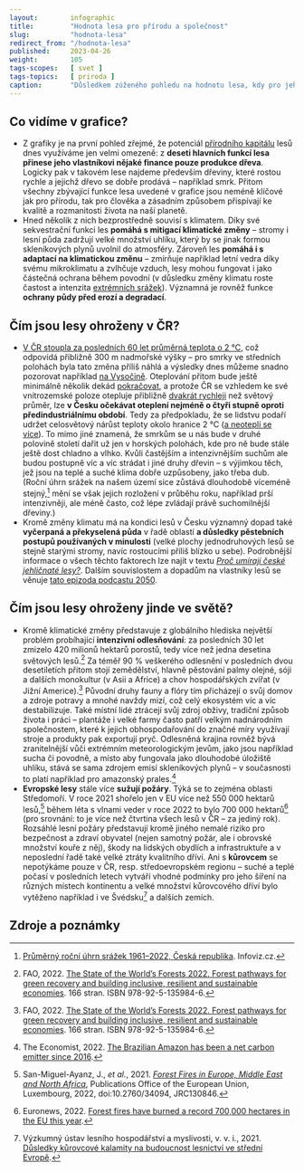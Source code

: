 ```yaml
---
layout:        infographic
title:         "Hodnota lesa pro přírodu a společnost"
slug:          "hodnota-lesa"
redirect_from: "/hodnota-lesa"
published:     2023-04-26
weight:        105
tags-scopes:   [ svet ]
tags-topics:   [ priroda ]
caption:       "Důsledkem zúženého pohledu na hodnotu lesa, kdy pro jeho majitele je dřevo zpravidla jediným zdrojem příjmu, je jednostranné zaměření lesního hospodaření na produkční funkci. Ostatní důležité funkce lesa pak ustupují do pozadí – ke škodě člověka i přírody."
---
```


## Co vidíme v grafice?

- Z grafiky je na první pohled zřejmé, že potenciál [přírodního kapitálu](/explainery/ekonomicka-hodnota-prirody) lesů dnes využíváme jen velmi omezeně: z **deseti hlavních funkcí lesa přinese jeho vlastníkovi nějaké finance pouze produkce dřeva**. Logicky pak v takovém lese najdeme především dřeviny, které rostou rychle a jejichž dřevo se dobře prodává – například smrk. Přitom všechny zbývající funkce lesa uvedené v grafice jsou neméně klíčové jak pro přírodu, tak pro člověka a zásadním způsobem přispívají ke kvalitě a rozmanitosti života na naší planetě.
- Hned několik z nich bezprostředně souvisí s klimatem. Díky své sekvestrační funkci les **pomáhá s <glossary id="mitigace">mitigací</glossary> klimatické změny** – stromy i lesní půda zadržují velké množství uhlíku, který by se jinak formou skleníkových plynů uvolnil do atmosféry. Zároveň les **pomáhá i s <glossary id="adaptace">adaptací</glossary> na klimatickou změnu** – zmírňuje například letní vedra díky svému mikroklimatu a zvlhčuje vzduch, lesy mohou fungovat i jako částečná ochrana během povodní (v důsledku změny klimatu roste častost a intenzita [extrémních srážek](/explainery/vliv-klimatu-na-extremy-prirucka#povodn%C4%9B)). Významná je rovněž funkce **ochrany půdy před erozí a degradací**.

## Čím jsou lesy ohroženy v ČR?

- [V ČR stoupla za posledních 60 let průměrná teplota o 2 °C](/infografiky/teplota-cr), což odpovídá přibližně 300 m nadmořské výšky – pro smrky ve středních polohách byla tato změna příliš náhlá a výsledky dnes můžeme snadno pozorovat například [na Vysočině](/infografiky/tezba-lesa-vyvoj). Oteplování přitom bude ještě minimálně několik dekád [pokračovat](/infografiky/koncept-uhlikovy-rozpocet), a protože ČR se vzhledem ke své vnitrozemské poloze otepluje přibližně [dvakrát rychleji](/infografiky/teplota-cr) než světový průměr, lze **v Česku očekávat oteplení nejméně o čtyři stupně oproti předindustriálnímu období**. Tedy za předpokladu, že se lidstvu podaří udržet celosvětový nárůst teploty okolo hranice 2 °C ([a neoteplí se více](/infografiky/emisni-scenare-pariz)). To mimo jiné znamená, že smrkům se u nás bude v druhé polovině století dařit už jen v horských polohách, kde pro ně bude stále ještě dost chladno a vlhko. Kvůli častějším a intenzivnějším suchům ale budou postupně víc a víc strádat i jiné druhy dřevin – s výjimkou těch, jež jsou na teplé a suché klima dobře uzpůsobeny, jako třeba dub. (Roční úhrn srážek na našem území sice zůstává dlouhodobě víceméně stejný,[^uhrn-srazek-cr] mění se však jejich rozložení v průběhu roku, například prší intenzivněji, ale méně často, což lépe zvládají právě suchomilnější dřeviny.)
- Kromě změny klimatu má na kondici lesů v Česku významný dopad také **vyčerpaná a překyselená půda** v řadě oblastí **a důsledky pěstebních postupů používaných v minulosti** (velké plochy jednodruhových lesů se stejně starými stromy, navíc rostoucími příliš blízko u sebe). Podrobnější informace o všech těchto faktorech lze najít v textu [_Proč umírají české jehličnaté lesy?_](/explainery/umirani-ceskych-lesu). Dalším souvislostem a dopadům na vlastníky lesů se věnuje [tato epizoda podcastu 2050](https://2050podcast.cz/epizody/16-obnova-lesu-po-kurovci).

## Čím jsou lesy ohroženy jinde ve světě?

- Kromě klimatické změny představuje z globálního hlediska největší problém probíhající **intenzivní odlesňování**: za posledních 30 let zmizelo 420 milionů hektarů porostů, tedy více než jedna desetina světových lesů.[^fao-worlds-forests] Za téměř 90 % veškerého odlesnění v posledních dvou desetiletích přitom stojí zemědělství, hlavně pěstování palmy olejné, sóji a dalších monokultur (v Asii a Africe) a chov hospodářských zvířat (v Jižní Americe).[^fao-worlds-forests] Původní druhy fauny a flóry tím přicházejí o svůj domov a zdroje potravy a mnohé navždy mizí, což celý ekosystém víc a víc destabilizuje. Také místní lidé ztrácejí svůj zdroj obživy, tradiční způsob života i práci – plantáže i velké farmy často patří velkým nadnárodním společnostem, které k jejich obhospodařování do značné míry využívají stroje a produkty pak exportují pryč. Odlesněná krajina rovněž bývá zranitelnější vůči extrémním meteorologickým jevům, jako jsou například sucha či povodně, a místo aby fungovala jako dlouhodobé úložiště uhlíku, stává se sama zdrojem emisí skleníkových plynů – v současnosti to platí například pro amazonský prales.[^economist-amazon]
- **Evropské lesy** stále více **sužují požáry**. Týká se to zejména oblasti Středomoří. V roce 2021 shořelo jen v EU více než 550 000 hektarů lesů,[^jrc-forest-fires] během léta s vlnami veder v roce 2022 to bylo 700 000 hektarů[^euronews-forest-fires] (pro srovnání: to je více než čtvrtina všech lesů v ČR – za jediný rok). Rozsáhlé lesní požáry představují kromě jiného nemalé riziko pro bezpečnost a zdraví obyvatel (nejen samotný požár, ale i obrovské množství kouře z něj), škody na lidských obydlích a infrastruktuře a v neposlední řadě také velké ztráty kvalitního dříví. Ani s **kůrovcem** se nepotýkáme pouze v ČR, resp. středoevropském regionu – suché a teplé počasí v posledních letech vytváří vhodné podmínky pro jeho šíření na různých místech kontinentu a velké množství kůrovcového dříví bylo vytěženo například i ve Švédsku[^vulhm-dusledky] a dalších zemích.

## Zdroje a poznámky

[^uhrn-srazek-cr]: [Průměrný roční úhrn srážek 1961–2022, Česká republika](https://www.infoviz.cz/graphic.php?ID=231). Infoviz.cz.
[^fao-worlds-forests]: FAO, 2022. [The State of the World’s Forests 2022. Forest pathways for green recovery and building inclusive, resilient and sustainable economies](https://www.fao.org/documents/card/en/c/cb9360en). 166 stran. ISBN 978-92-5-135984-6.
[^economist-amazon]: The Economist, 2022. [The Brazilian Amazon has been a net carbon emitter since 2016](https://www.economist.com/interactive/graphic-detail/2022/05/21/the-brazilian-amazon-has-been-a-net-carbon-emitter-since-2016).
[^jrc-forest-fires]: San-Miguel-Ayanz, J., _et al._, 2021. [_Forest Fires in Europe, Middle East and North Africa_](https://effis-gwis-cms.s3.eu-west-1.amazonaws.com/effis/reports-and-publications/annual-fire-reports/Annual_Report_2021_final_topdf1.pdf), Publications Office of the European Union, Luxembourg, 2022, doi:10.2760/34094, JRC130846.
[^euronews-forest-fires]: Euronews, 2022. [Forest fires have burned a record 700,000 hectares in the EU this year](https://www.euronews.com/my-europe/2022/08/18/forest-fires-have-burned-a-record-700000-hectares-in-the-eu-this-year).
[^vulhm-dusledky]: Výzkumný ústav lesního hospodářství a myslivosti, v. v. i., 2021. [Důsledky kůrovcové kalamity na budoucnost lesnictví ve střední Evropě](https://www.vulhm.cz/dusledky-kurovcove-kalamity-na-budoucnost-lesnictvi-ve-stredni-evrope/).
